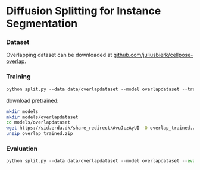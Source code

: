 # Diffusion Splitting for Instance Segmentation

### Dataset
Overlapping dataset can be downloaded at
[github.com/juliusbierk/cellpose-overlap](https://github.com/juliusbierk/cellpose-overlap).

### Training
```python
python split.py --data data/overlapdataset --model overlapdataset --train-all
```

download pretrained:
```bash
mkdir models
mkdir models/overlapdataset
cd models/overlapdataset
wget https://sid.erda.dk/share_redirect/AvuJczAyUI -O overlap_trained.zip
unzip overlap_trained.zip
```

### Evaluation
```python
python split.py --data data/overlapdataset --model overlapdataset --eval
```
